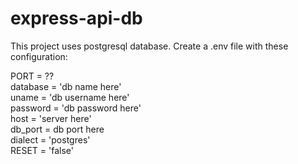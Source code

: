 # express-api-db  
This project uses postgresql database. Create a .env file with these configuration:  
  
PORT = ??  
database = 'db name here'  
uname = 'db username here'  
password = 'db password here'  
host = 'server here'  
db_port = db port here  
dialect = 'postgres'  
RESET = 'false'  
